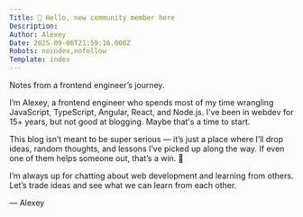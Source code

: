 ```yaml
---
Title: 👋 Hello, new community member here
Description: 
Author: Alexey
Date: 2025-09-06T21:59:16.000Z
Robots: noindex,nofollow
Template: index
---
```

<p>Notes from a frontend engineer’s journey.</p>

<p>I’m Alexey, a frontend engineer who spends most of my time wrangling JavaScript, TypeScript, Angular, React, and Node.js. I've been in webdev for 15+ years, but not good at blogging. Maybe that's a time to start.</p>

<p>This blog isn’t meant to be super serious — it’s just a place where I’ll drop ideas, random thoughts, and lessons I’ve picked up along the way. If even one of them helps someone out, that’s a win. 🙌</p>

<p>I’m always up for chatting about web development and learning from others.<br>
Let’s trade ideas and see what we can learn from each other.</p>

<p>— Alexey</p>

